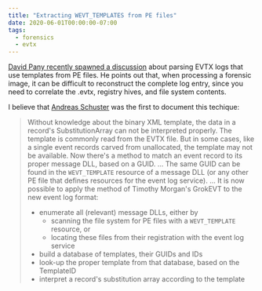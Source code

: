 ```yaml
---
title: "Extracting WEVT_TEMPLATES from PE files"
date: 2020-06-01T00:00:00-07:00
tags:
  - forensics
  - evtx
---
```


[David Pany recently spawned a discussion](https://twitter.com/DavidPany/status/1266779174901071872)
about parsing EVTX logs that use templates from PE files.
He points out that, when processing a forensic image, it can be difficult to reconstruct the complete log entry, since you need to correlate the .evtx, registry hives, and file system contents.

I believe that [Andreas Schuster](https://computer.forensikblog.de/en/2010/10/linking-event-messages-and-resource-dlls.html)
was the first to document this techique:

> Without knowledge about the binary XML template, 
> the data in a record's SubstitutionArray can not be interpreted properly.
> The template is commonly read from the EVTX file.
> But in some cases, like a single event records carved from unallocated,
> the template may not be available.
> Now there's a method to match an event record to its proper message DLL, based on a GUID.
> ...
>  The same GUID can be found in the `WEVT_TEMPLATE` resource of a message DLL
> (or any other PE file that defines resources for the event log service).
> ...
> It is now possible to apply the method of Timothy Morgan's GrokEVT to the new event log format:
>
>   - enumerate all (relevant) message DLLs, either by
>      - scanning the file system for PE files with a `WEVT_TEMPLATE` resource, or
>      - locating these files from their registration with the event log service
>   - build a database of templates, their GUIDs and IDs
>   - look-up the proper template from that database, based on the TemplateID
>   - interpret a record's substitution array according to the template

